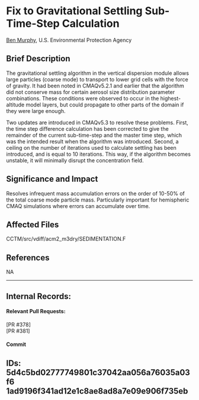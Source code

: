 # Fix to Gravitational Settling Sub-Time-Step Calculation

[Ben Murphy](mailto:murphy.ben@epa.gov), U.S. Environmental Protection Agency

## Brief Description
The gravitational settling algorithm in the vertical dispersion module allows
large particles (coarse mode) to transport to lower grid cells with the force of gravity. It had 
been noted in CMAQv5.2.1 and earlier that the algorithm did not conserve mass for certain 
aerosol size distribution parameter combinations. These conditions were observed to occur in the
highest-altitude model layers, but could propagate to other parts of the domain if they were large
enough.

Two updates are introduced in CMAQv5.3 to resolve these problems. First, the time step difference calculation has been 
corrected to give the remainder of the current sub-time-step and the master time step, which was
the intended result when the algorithm was introduced. Second, a ceiling on the number of iterations
used to calculate settling has been introduced, and is equal to 10 iterations. This way, if the 
algorithm becomes unstable, it will minimally disrupt the concentration field.

## Significance and Impact
Resolves infrequent mass accumulation errors on the order of 10-50% of the total coarse mode particle 
mass. Particularly important for hemispheric CMAQ simulations where errors can accumulate over time.

## Affected Files
CCTM/src/vdiff/acm2_m3dry/SEDIMENTATION.F

## References
NA           

-----
## Internal Records:
#### Relevant Pull Requests:
[PR #378]   
[PR #381]  

#### Commit 
IDs:                        
5d4c5bd02777749801c37042aa056a76035a03f6  
1ad9196f341ad12e1c8ae8ad8a7e09e906f735eb  
-----


